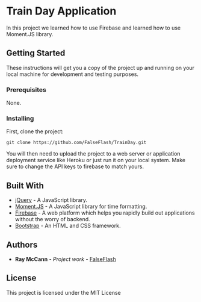 # Train Day Application

In this project we learned how to use Firebase and learned how to use Moment.JS library.

## Getting Started

These instructions will get you a copy of the project up and running on your local machine for development and testing purposes.

### Prerequisites

None.

### Installing
First, clone the project:
```
git clone https://github.com/FalseFlash/TrainDay.git
```


You will then need to upload the project to a web server or application deployment service like Heroku or just run it on your local system. Make sure to change the API keys to firebase to match yours.


## Built With

* [jQuery](https://jquery.com/) - A JavaScript library.
* [Moment.JS](https://momentjs.com/) - A JavaScript library for time formatting.
* [Firebase](https://firebase.google.com/) - A web platform which helps you rapidly build out applications without the worry of backend.
* [Bootstrap](http://getbootstrap.com/) - An HTML and CSS framework.

## Authors

* **Ray McCann** - *Project work* - [FalseFlash](https://github.com/FalseFlash)

## License

This project is licensed under the MIT License
